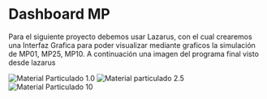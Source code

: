 # Dashboard MP

<p>Para el siguiente proyecto debemos usar Lazarus, con el cual crearemos una Interfaz Grafica para poder visualizar
mediante graficos la simulación de MP01, MP25, MP10. A continuación una imagen del programa final visto desde
lazarus</p>
<img src="https://github.com/fandres21/Dashboard-MP/blob/main/img/mp01.png" alt="Material Particulado 1.0"/>
<img src="https://github.com/fandres21/Dashboard-MP/blob/main/img/mp25.png" alt="Material particulado 2.5"/>
<img src="https://github.com/fandres21/Dashboard-MP/blob/main/img/mp10.png" alt="Material Particulado 10"/>
